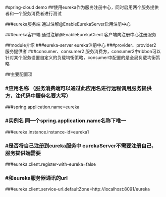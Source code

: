 #spring-cloud demo
##使用eureka作为服务注册中心，同时启用两个服务提供者和一个服务消费者进行测试

###eureka服务端 通过注解@EnableEurekaServer启用注册中心

###eureka客户端 通过注解@EnableEurekaClient 客户端向注册中心注册服务


##module介绍
###eureka-server eureka注册中心
###provider、provider2 服务提供者
###consumer、consumer2 服务消费方，consumer2中ribbon可以针对某个服务设置自定义的负载均衡策略，consumer中配置的是全局负载均衡策略


##主要配置项
### #应用名称 （服务消费端可以通过此应用名进行远程调用服务提供方，注代码中服务名要大写）
###spring.application.name=eureka
### #实例名 同一个spring.application.name名称下唯一
###eureka.instance.instance-id=eureka1

### #是否将自己注册到eureka服务中 eurekaServer不需要注册自己，服务提供端需要
###eureka.client.register-with-eureka=false
### #和eureka服务器通讯的url
###eureka.client.service-url.defaultZone=http://localhost:8091/eureka